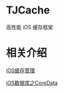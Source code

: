 # TJCache
高性能 iOS 缓存框架

相关介绍
==============
[iOS缓存管理](http://techwpt.com/2018/09/05/cache-blog/)

[iOS数据库之CoreData](http://techwpt.com/2018/09/18/codata-blog/)
